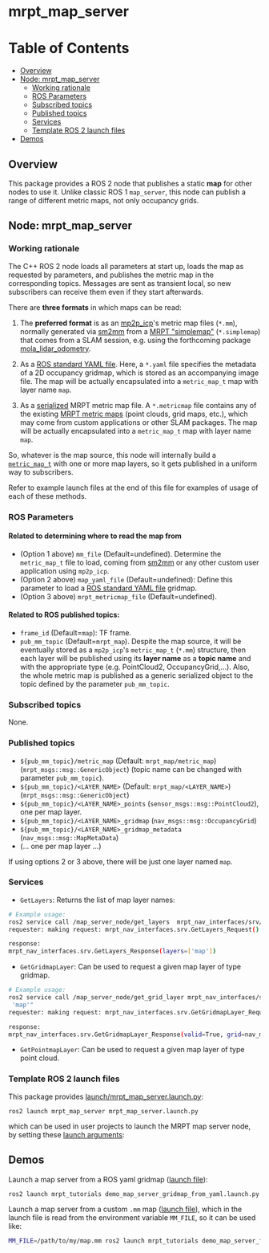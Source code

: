 # mrpt_map_server

# Table of Contents
* [Overview](#Overview)
* [Node: mrpt_map_server](#Node:-mrpt_map_server)
	* [Working rationale](#Working-rationale)
	* [ROS Parameters](#ROS-Parameters)
	* [Subscribed topics](#Subscribed-topics)
	* [Published topics](#Published-topics)
	* [Services](#services)
	* [Template ROS 2 launch files](#Template-ROS-2-launch-files)
* [Demos](#Demos)

## Overview
This package provides a ROS 2 node that publishes a static **map** for other nodes to use it.
Unlike classic ROS 1 ``map_server``, this node can publish a range of different metric maps, not only occupancy grids.

## Node: mrpt_map_server

### Working rationale
The C++ ROS 2 node loads all parameters at start up, loads the map
as requested by parameters, and publishes the metric map in the corresponding topics.
Messages are sent as transient local, so new subscribers can receive them even 
if they start afterwards.

There are **three formats** in which maps can be read:

1. The **preferred format** is as an [mp2p_icp](https://github.com/MOLAorg/mp2p_icp)'s metric map files (`*.mm`), normally generated
   via [sm2mm](https://github.com/MOLAorg/mp2p_icp/tree/master/apps/sm2mm) from a [MRPT "simplemap"](https://docs.mrpt.org/reference/latest/class_mrpt_maps_CSimpleMap.html) (``*.simplemap``) that comes from a SLAM session,
   e.g. using the forthcoming package [mola_lidar_odometry](https://github.com/MOLAorg/mola_lidar_odometry).

2. As a [ROS standard YAML file](https://wiki.ros.org/map_server). Here, a ``*.yaml`` file specifies the metadata of a 2D occupancy gridmap, which is stored as an accompanying image file. The map will be actually encapsulated into a `metric_map_t` map with layer name `map`.

3. As a [serialized](https://docs.mrpt.org/reference/latest/group_mrpt_serialization_grp.html) MRPT metric map file.
A ``*.metricmap`` file contains any of the existing 
[MRPT metric maps](https://docs.mrpt.org/reference/latest/group_mrpt_maps_grp.html)
(point clouds, grid maps, etc.), which may come from custom applications or other SLAM packages.
The map will be actually encapsulated into a `metric_map_t` map with layer name `map`.

So, whatever is the map source, this node will internally build a [`metric_map_t`](https://docs.mola-slam.org/mp2p_icp/)
with one or more map layers, so it gets published in a uniform way to subscribers.

Refer to example launch files at the end of this file for examples
of usage of each of these methods.


### ROS Parameters

#### Related to determining where to read the map from
* (Option 1 above) ``mm_file`` (Default=undefined). Determine the `metric_map_t` file to load, coming from [sm2mm](https://github.com/MOLAorg/mp2p_icp/tree/master/apps/sm2mm) or any other custom user application using `mp2p_icp`.
* (Option 2 above) ``map_yaml_file`` (Default=undefined): Define this parameter to load a [ROS standard YAML file](https://wiki.ros.org/map_server) gridmap.
* (Option 3 above) ``mrpt_metricmap_file`` (Default=undefined).

#### Related to ROS published topics:
* ``frame_id`` (Default=``map``): TF frame.
* `pub_mm_topic` (Default=`mrpt_map`). Despite the map source, it will be eventually stored as a `mp2p_icp`'s `metric_map_t` (`*.mm`) structure, then each layer will be published using its **layer name** as a **topic name** and with the appropriate type
(e.g. PointCloud2, OccupancyGrid,...). Also, the whole metric map is published as a generic serialized object to the topic defined by the 
parameter `pub_mm_topic`.

### Subscribed topics
None.

### Published topics
* ``${pub_mm_topic}/metric_map`` (Default: ``mrpt_map/metric_map``) (``mrpt_msgs::msg::GenericObject``) (topic name can be changed with parameter `pub_mm_topic`).
* ``${pub_mm_topic}/<LAYER_NAME>`` (Default: ``mrpt_map/<LAYER_NAME>``) (``mrpt_msgs::msg::GenericObject``) 
* ``${pub_mm_topic}/<LAYER_NAME>_points`` (``sensor_msgs::msg::PointCloud2``), one per map layer.
* ``${pub_mm_topic}/<LAYER_NAME>_gridmap`` (``nav_msgs::msg::OccupancyGrid``)
* ``${pub_mm_topic}/<LAYER_NAME>_gridmap_metadata`` (``nav_msgs::msg::MapMetaData``)
* (... one per map layer ...)

If using options 2 or 3 above, there will be just one layer named `map`.

### Services
* ``GetLayers``: Returns the list of map layer names:

```bash
# Example usage:
ros2 service call /map_server_node/get_layers  mrpt_nav_interfaces/srv/GetLayers
requester: making request: mrpt_nav_interfaces.srv.GetLayers_Request()

response:
mrpt_nav_interfaces.srv.GetLayers_Response(layers=['map'])
```

* ``GetGridmapLayer``: Can be used to request a given map layer of type gridmap.

```bash
# Example usage:
ros2 service call /map_server_node/get_grid_layer mrpt_nav_interfaces/srv/GetGridmapLayer "layer_name:\
 'map'"
requester: making request: mrpt_nav_interfaces.srv.GetGridmapLayer_Request(layer_name='map')

response:
mrpt_nav_interfaces.srv.GetGridmapLayer_Response(valid=True, grid=nav_msgs.msg.OccupancyGrid(...
```

* ``GetPointmapLayer``: Can be used to request a given map layer of type point cloud.

### Template ROS 2 launch files

This package provides [launch/mrpt_map_server.launch.py](launch/mrpt_map_server.launch.py):

    ros2 launch mrpt_map_server mrpt_map_server.launch.py

which can be used in user projects to launch the MRPT map server node, by setting these [launch arguments](https://docs.ros.org/en/rolling/Tutorials/Intermediate/Launch/Using-Substitutions.html):


## Demos

Launch a map server from a ROS yaml gridmap ([launch file](../mrpt_tutorials/launch/demo_map_server_gridmap_from_yaml.launch.py)):

```bash
ros2 launch mrpt_tutorials demo_map_server_gridmap_from_yaml.launch.py
```

Launch a map server from a custom `.mm` map ([launch file](../mrpt_tutorials/launch/demo_map_server_from_mm.launch.py)), 
which in the launch file is read from the environment variable `MM_FILE`, so it can be used like:
 
```bash
MM_FILE=/path/to/my/map.mm ros2 launch mrpt_tutorials demo_map_server_from_mm.launch.py
```
